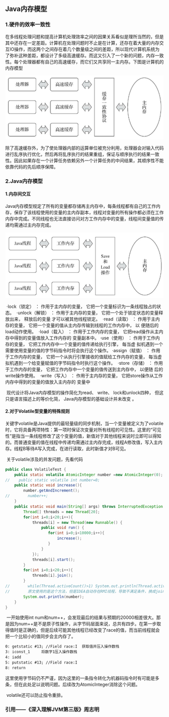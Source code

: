 ## Java内存模型

### 1.硬件的效率一致性

​	在多线程处理问题和提高计算机处理效率之间的因果关系看似是理所当然的，但是其中还存在一定差距。计算机在处理问题时不止是在计算，还存在着大量的内存交互IO操作，而这两个之间存在着几个数量级之间的差距，所以现代计算机系统为了弥补这种差距，都设计了多级高速缓存。而这又引入了一个新的问题，内存一致性。
​	每个处理器都有自己的高速缓存，而它们又共享同一主内存。下图是计算机的内存模型

![image-20240928091958698](./picture/操作系统内存模型.png)

​	除了高速缓存外，为了使处理器内部的运算单位被充分利用，处理器会对输入代码进行乱序执行优化，然后再将乱序执行的结果重组，保证与顺序执行的结果一致性。因此如果存在一个计算任务依赖另外一个计算任务的中间结果，其顺序性不能依靠代码的先后顺序保障。

### 2.Java内存模型

#### 1.内存间交互

​	Java内存模型规定了所有的变量都存储再主内存中，每条线程都有自己的工作内存，保存了该线程使用的变量的主内存副本，线程对变量的所有操作都必须在工作内存中完成。不同线程也无法直接访问对方工作内存中的变量，线程间变量值的传递均需通过主内存完成。

![image-20240928094309519](./picture/Java内存模型.png)

​	·lock（锁定） ： 作用于主内存的变量， 它把一个变量标识为一条线程独占的状态。
​	·unlock（解锁） ： 作用于主内存的变量， 它把一个处于锁定状态的变量释放出来， 释放后的变量
才可以被其他线程锁定。
​	·read（读取） ： 作用于主内存的变量， 它把一个变量的值从主内存传输到线程的工作内存中， 以
​	便随后的load动作使用。
​	·load（载入） ： 作用于工作内存的变量， 它把read操作从主内存中得到的变量值放入工作内存的
变量副本中。
​	·use（使用） ： 作用于工作内存的变量， 它把工作内存中一个变量的值传递给执行引擎， 每当虚
拟机遇到一个需要使用变量的值的字节码指令时将会执行这个操作。
​	·assign（赋值） ： 作用于工作内存的变量， 它把一个从执行引擎接收的值赋给工作内存的变量，
每当虚拟机遇到一个给变量赋值的字节码指令时执行这个操作。
​	·store（存储） ： 作用于工作内存的变量， 它把工作内存中一个变量的值传送到主内存中， 以便随
后的write操作使用。
​	·write（写入） ： 作用于主内存的变量， 它把store操作从工作内存中得到的变量的值放入主内存的
变量中  	

​	现代设计将Java内存模型的操作简化为read、 write、 lock和unlock四种， 但这只是语言描述上的等价化简， Java内存模型的基础设计并未改变 。

#### 2.对于Volatile型变量的特殊规则

​	关键字volatile是Java提供的最轻量级的同步机制，当一个变量被定义为了volatile时，它将具备两项特性：第一项时保证次变量对所有线程的可见性。这里的“可见性”是指当一条线程修改了这个变量的值，新值对于其他线程来说时立即可以得知的。而普通变量的值在线程中传递均需通过主内存完成，线程A修改值，写入主内存。线程B等待A写入完成，在进行读取，此时新值才对B可见。

​	关于volatile涉及的并发问题，先看代码

```java
public class VolatileTest {
    public static volatile AtomicInteger number =new AtomicInteger(0);
//    public static volatile int number=0;
    public static void increase(){
        number.getAndIncrement();
//        number++;
    }
    public static void main(String[] args) throws InterruptedException {
        Thread[] threads = new Thread[20];
        for(int i=0;i<20;i++){
            threads[i] = new Thread(new Runnable() {
                public void run() {
                   for(int i=0;i<10000;i++){
                       increase();
                   }
                }
            });
            threads[i].start();
        }
        for(int i=0;i<20;i++){
            threads[i].join();
        }
//        while(Thread.activeCount()>1) System.out.println(Thread.activeCount());
//		  原文使用的是这个方法，但是IDEA自动存在RMI线程，导致不满足条件，换成join
        System.out.println(number);
    }
}
```

​	一开始使用int num和num++，会发现最后的结果与预期的20000相差很大。那是因为num++是不是原子性操作，从字节码层面来说，总共有四步。在第一步取得值时是正确的，但是后续可能其他线程已经改变了race的值，而当前线程就会把一个比较小的值同步会主内存了。

```tex
0: getstatic #13; //Field race:I  获取值并压入操作数栈
3: iconst_1     将数字1压入操作数栈
4: iadd
5: putstatic #13; //Field race:I
8: return
```

​	这里使用字节码仍不严谨，因为这里的一条指令转化为机器码指令时有可能是多条，但在此处足以说明问题。后续改为AtomicInteger消除这个问题。

​	volatile还可以防止指令重排。

### 引用——《深入理解JVM第三版》周志明